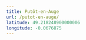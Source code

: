 ```yaml
---
title: Putôt-en-Auge
url: /putot-en-auge/
latitude: 49.218248900000006
longitude: -0.0676875
---
```

